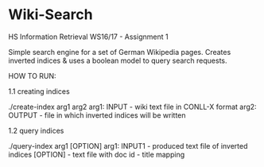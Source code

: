 # Wiki-Search
HS Information Retrieval WS16/17 - Assignment 1

Simple search engine for a set of German Wikipedia pages.
Creates inverted indices & uses a boolean model to query search requests.


HOW TO RUN:

1.1 creating indices

./create-index arg1 arg2
  arg1: INPUT - wiki text file in CONLL-X format
  arg2: OUTPUT - file in which inverted indices will be written
  
1.2 query indices

./query-index arg1 [OPTION]
  arg1: INPUT1 - produced text file of inverted indices
  [OPTION] - text file with doc id - title mapping
